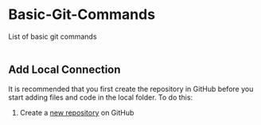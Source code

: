 # Basic-Git-Commands
List of basic git commands
<br>
<br>

## Add Local Connection

It is recommended that you first create the repository in GitHub before you start adding files and code in the local folder. To do this:<br>
1. Create a [new repository](https://github.com/new) on GitHub
